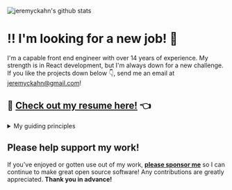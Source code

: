 ![jeremyckahn's github stats](https://github-readme-stats.vercel.app/api?username=jeremyckahn&show_icons=true&theme=tokyonight)

# ‼️ I'm looking for a new job! 👀

I'm a capable front end engineer with over 14 years of experience. My strength is in React development, but I'm always down for a new challenge. If you like the projects down below 👇️, send me an email at jeremyckahn@gmail.com!

##  📄 [Check out my resume here!](https://docs.google.com/document/d/e/2PACX-1vR5_4TPjFaVq7WMb87M58HacLnuY2tBjVrDiC8u0k2dAz_DjN24bT5Eg3TOvHfUFnX6YlqucNpkg8zc/pub) 👈️

<!--[![Twitch](https://img.shields.io/twitch/status/jeremyckahn?color=blueviolet)](https://www.twitch.tv/jeremyckahn)-->

<details>
  <summary>My guiding principles</summary>
  
  - Open is good.
  - Dependencies are bad.
  - Help others help themselves! 🙂
</details>

## Please help support my work!

If you've enjoyed or gotten use out of my work, **[please sponsor me](https://github.com/sponsors/jeremyckahn/)** so I can continue to make great open source software! Any contributions are greatly appreciated. **Thank you in advance!**

<!--
<details>
  <summary>Support via PayPal Tip Jar</summary>
  
  <a href="https://paypal.me/jeremyckahn"><img width="400" alt="Support via PayPal Tip Jar @jeremyckahn" src="https://raw.githubusercontent.com/jeremyckahn/jeremyckahn/master/support-via-paypal.png" /></a>
</details>
-->

<!--

Made with: https://github.com/anuraghazra/github-readme-stats

**jeremyckahn/jeremyckahn** is a ✨ _special_ ✨ repository because its `README.md` (this file) appears on your GitHub profile.

Here are some ideas to get you started:

- 🔭 I’m currently working on ...
- 🌱 I’m currently learning ...
- 👯 I’m looking to collaborate on ...
- 🤔 I’m looking for help with ...
- 💬 Ask me about ...
- 📫 How to reach me: ...
- 😄 Pronouns: ...
- ⚡ Fun fact: ...
-->
